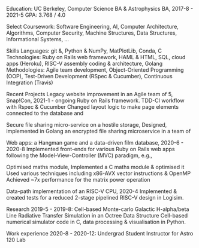 Education: UC Berkeley, Computer Science BA & Astrophysics BA, 2017-8 - 2021-5
GPA: 3.768 / 4.0

Select Coursework: Software Engineering, AI, Computer Architecture, Algorithms, Computer Security, Machine Structures, Data Structures, Informational Systems, …

Skills
Languages: git &, Python & NumPy, MatPlotLib, Conda, C
Technologies: Ruby on Rails web framework, HAML & HTML, SQL, cloud apps (Heroku), RISC-V assembly coding & architecture, Golang
Methodologies: Agile team development, Object-Oriented Programming (OOP), Test-Driven Development (RSpec & Cucumber), Continuous Integration (Travis)

Recent Projects
Legacy website improvement in an Agile team of 5, Snap!Con, 2021-1 - ongoing
Ruby on Rails framework. TDD-CI workflow with Rspec & Cucumber
Changed layout logic to make page elements connected to the database and


Secure file sharing micro-service on a hostile storage,
Designed, implemented in Golang an encrypted file sharing microservice in a team of 

Web apps: a Hangman game and a data-driven film database, 2020-6 - 2020-8
Implemented front-ends for various Ruby on Rails web apps following the Model-View-Controller (MVC) paradigm, e.g., 

Optimised maths module,
Implemented a C maths module & optimised it
Used various techniques including x86-AVX vector instructions & OpenMP
Achieved ~7x performance for the matrix power operation

Data-path implementation of an RISC-V CPU, 2020-4
Implemented & created tests for a reduced 2-stage pipelined RISC-V design in Logisim.

Research 2019-5 - 2019-8: Cell-based Monte-carlo Galactic H-alpha/beta Line Radiative Transfer Simulation in an Octree Data Structure
Cell-based numerical simulator code in C, data processing & visualisation in Python.

Work experience 2020-8 - 2020-12: Undergrad Student Instructor for Astro 120 Lab

<!--
**lzy-106/lzy-106** is a ✨ _special_ ✨ repository because its `README.md` (this file) appears on your GitHub profile.

Here are some ideas to get you started:

- 🔭 I’m currently working on ...
- 🌱 I’m currently learning ...
- 👯 I’m looking to collaborate on ...
- 🤔 I’m looking for help with ...
- 💬 Ask me about ...
- 📫 How to reach me: ...
- 😄 Pronouns: ...
- ⚡ Fun fact: ...
-->
